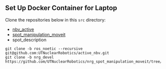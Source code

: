 ## Set Up Docker Container for Laptop

Clone the repositories below in this `src` directory:
- [nbv_active](https://github.com/UTNuclearRobotics/active_nbv/tree/ros_noetic)
- [spot_manipulation_moveit](https://github.com/UTNuclearRobotics/nrg_spot_manipulation_moveit/tree/nrg_devel)
- spot_description

```
git clone -b ros_noetic --recursive git@github.com:UTNuclearRobotics/active_nbv.git
git clone -b nrg_devel https://github.com/UTNuclearRobotics/nrg_spot_manipulation_moveit/tree/nrg_devel
```

